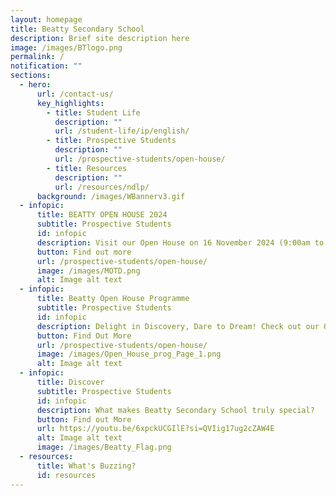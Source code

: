 ```yaml
---
layout: homepage
title: Beatty Secondary School
description: Brief site description here
image: /images/BTlogo.png
permalink: /
notification: ""
sections:
  - hero:
      url: /contact-us/
      key_highlights:
        - title: Student Life
          description: ""
          url: /student-life/ip/english/
        - title: Prospective Students
          description: ""
          url: /prospective-students/open-house/
        - title: Resources
          description: ""
          url: /resources/ndlp/
      background: /images/WBannerv3.gif
  - infopic:
      title: BEATTY OPEN HOUSE 2024
      subtitle: Prospective Students
      id: infopic
      description: Visit our Open House on 16 November 2024 (9:00am to 1:00pm)
      button: Find out more
      url: /prospective-students/open-house/
      image: /images/MOTD.png
      alt: Image alt text
  - infopic:
      title: Beatty Open House Programme
      subtitle: Prospective Students
      id: infopic
      description: Delight in Discovery, Dare to Dream! Check out our Open House Programme!
      button: Find Out More
      url: /prospective-students/open-house/
      image: /images/Open_House_prog_Page_1.png
      alt: Image alt text
  - infopic:
      title: Discover
      subtitle: Prospective Students
      id: infopic
      description: What makes Beatty Secondary School truly special?
      button: Find out More
      url: https://youtu.be/6xpckUCGIlE?si=QVIig17ug2cZAW4E
      alt: Image alt text
      image: /images/Beatty_Flag.png
  - resources:
      title: What's Buzzing?
      id: resources
---
```

